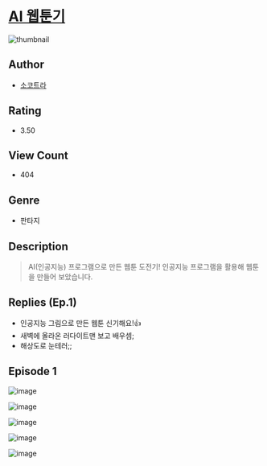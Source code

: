 # [AI 웹툰기](https://comic.naver.com/challenge/list?titleId=810351)
![thumbnail](https://image-comic.pstatic.net/user_contents_data/challenge_comic/2023/05/23/366871/upload_3618750259766125666_480x623.jpeg)

## Author
- [소코트라](https://comic.naver.com/artistTitle?id=366871)

## Rating
- 3.50

## View Count
- 404

## Genre
- 판타지

## Description
> AI(인공지능) 프로그램으로 만든 웹툰 도전기! 인공지능 프로그램을 활용해 웹툰을 만들어 보았습니다.

## Replies (Ep.1)
- 인공지능 그림으로 만든 웹툰 신기해요!👍
- 새벽에 올라온 러다이트맨 보고 배우셈;
- 해상도로 눈테러;;

## Episode 1
![image](https://image-comic.pstatic.net/user_contents_data/challenge_comic/2023/05/23/366871/upload_7233118982754231857.jpeg)

![image](https://image-comic.pstatic.net/user_contents_data/challenge_comic/2023/05/23/366871/upload_3846691325372216121.jpeg)

![image](https://image-comic.pstatic.net/user_contents_data/challenge_comic/2023/05/23/366871/upload_3474865987133650997.jpeg)

![image](https://image-comic.pstatic.net/user_contents_data/challenge_comic/2023/05/23/366871/upload_3689072855358978361.jpeg)

![image](https://image-comic.pstatic.net/user_contents_data/challenge_comic/2023/05/23/366871/upload_3558235566446621542.jpeg)
